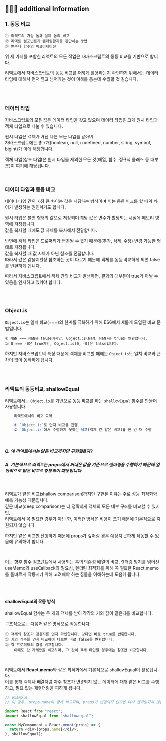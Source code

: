 ## 👩🏻‍💻 additional Information

### 1. 동등 비교

    ① 리액트의 가상 돔과 실제 돔의 비교
    ② 리액트 컴포넌트가 렌더링할지를 판단하는 방법
    ③ 변수나 함수의 메모이제이션

위 세 가지를 포함한 리액트의 모든 작업은 자바스크립트의 동등 비교를 기반으로 합니다.

리액트에서 자바스크립트의 동등 비교를 어떻게 활용하는지 확인하기 위해서는 데이터 타입에 대해서 먼저 짚고 넘어가는 것이 이해를 돕는데 수월할 것 같습니다.

<br />
<br />

### 데이터 타입

자바스크립트의 모든 값은 데이터 타입을 갖고 있으며 데이터 타입은 크게 원시 타입과 객체 타입으로 나눌 수 있습니다.

원시 타입은 객체가 아닌 다른 모든 타입을 말하며 <br />
자바스크립트에는 총 7개(boolean, null, undefined, number, string, symbol, bigint)가 이에 해당합니다.

객체 타입(참조 타입)은 원시 타입을 제외한 모든 것(배열, 함수, 정규식 클래스 등 대부분)이 여기에 해당됩니다.

<br />

### 데이터 타입과 동등 비교

데이터 타입 간의 가장 큰 차이는 값을 저장하는 방식이며 이는 동등 비교를 할 때의 차이가 발생하는 원인이기도 합니다.

원시 타입은 불변 형태의 값으로 저장되며 해당 값은 변수가 할당되는 시점에 메모리 영역에 저장됩니다. <br />
값을 복사할 때에도 값 자체를 복사해서 전달합니다.

반면에 객체 타입은 프로퍼티가 변경될 수 있기 때문에(추가, 삭제, 수정) 변경 가능한 형태로 저장됩니다. <br />
값을 복사할 때 값 자체가 아닌 참조를 전달합니다.<br />
따라서 값은 같을지언정 참조하는 곳이 다르기 때문에 객체를 동등 비교하게 되면 false를 반환하게 됩니다.

따라서 자바스크립트에서 객체 간의 비교가 발생하면, 결과의 대부분이 true가 아닐 수 있음을 인지하고 있어야 합니다.

<br />
<br />

### Object.is

`Object.is`는 일치 비교(===)의 한계를 극복하기 위해 ES6에서 새롭게 도입된 비교 문법입니다.

    ① NaN === NaN은 false이지만, Object.is(NaN, NaN)은 true를 반환합니다.
    ② 0 === -0은 true지만, Object.is(0, -0)은 false입니다.

하지만 자바스크립트의 특징 때문에 객체를 비교할 때에는 `Object.is`도 일치 비교와 큰 차이 없이 동작하게 됩니다.

<br />
<br />

### 리액트의 동등비교, shallowEqual

리액트에서는 `Object.is`를 기반으로 동등 비교를 하는 `shallowEqual` 함수를 만들어 사용합니다.

```js
    리액트에서의 비교 요약

    ① `Object.is`로 먼저 비교를 진행
    ② `Object.is`에서 수행하지 못하는 비교(객체 간 얕은 비교)를 한 번 더 수행
```

<br />

##### Q. 왜 리액트에서는 얕은 비교까지만 구현했을까?

##### A. 기본적으로 리액트는 props에서 꺼내온 값을 기준으로 렌더링을 수행하기 때문에 일반적으로 얕은 비교로 충분하기 때문입니다.

<br />

리액트가 얕은 비교(shallow comparison)까지만 구현된 이유는 주로 성능 최적화와 예측 가능성 때문입니다. <br />
깊은 비교(deep comparison)는 더 정확하게 객체의 모든 내부 구조를 비교할 수 있지만, <br />리액트에서 꼭 필요한 경우가 아닌 한, 이러한 방식은 비용이 크기 때문에 기본적으로 지원되지 않습니다.

하지만 얕은 비교만 진행하기 때문에 props가 깊어질 경우 예상치 못하게 작동할 수 있음에 유의해야 합니다.

<br />

이는 향후 함수 컴포넌트에서 사용되는 훅의 의존성 배열의 비교, 렌더링 방지를 넘어선 useMemo와 useCallback의 필요성, 렌더링 최적화를 위해 꼭 필요한 React.memo를 올바르게 작동시키 위해 고려해야 하는 점들을 이해하는데 도움이 됩니다.

<br />
<br />

#### shallowEqual의 작동 방식

shallowEqual 함수는 두 개의 객체를 받아 각각의 키와 값이 같은지를 비교합니다.

구조적으로는 다음과 같은 방식으로 작동합니다:

    ① 객체의 참조가 같은지를 먼저 확인합니다. 같다면 바로 true를 반환합니다.
    ② 키의 개수를 먼저 비교하여 다르면 바로 false를 반환합니다.
    ③ 각 프로퍼티의 값을 비교합니다.
        이때도 값 자체만을 비교하며, 그 값이 객체 타입일 경우에는 참조만 비교합니다.

<br />

리액트에서 **React.memo**와 같은 최적화에서 기본적으로 shallowEqual이 활용됩니다. <br />
이를 통해 객체나 배열처럼 자주 참조가 변경되지 않는 데이터에 대해 얕은 비교를 수행하고, 필요 없는 재렌더링을 피하게 됩니다.

```js
// example
// 이 경우, props.name이 얕게 비교되며, props가 변경되지 않으면 다시 렌더링되지 않습니다.

import React from "react";
import shallowEqual from "shallowequal";

const MyComponent = React.memo((props) => {
  return <div>{props.name}</div>;
}, shallowEqual);
```
